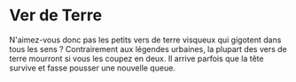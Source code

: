 # Ver de Terre

N'aimez-vous donc pas les petits vers de terre visqueux qui gigotent dans tous
les sens ? Contrairement aux légendes urbaines, la plupart des vers de terre
mourront si vous les coupez en deux. Il arrive parfois que la tête survive et
fasse pousser une nouvelle queue.
